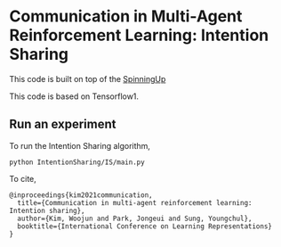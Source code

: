 # Communication in Multi-Agent Reinforcement Learning: Intention Sharing


This code is built on top of the [SpinningUp](https://github.com/openai/spinningup)

This code is based on Tensorflow1.

## Run an experiment 

To run the Intention Sharing algorithm, 
```
python IntentionSharing/IS/main.py
```


To cite,
```
@inproceedings{kim2021communication,
  title={Communication in multi-agent reinforcement learning: Intention sharing},
  author={Kim, Woojun and Park, Jongeui and Sung, Youngchul},
  booktitle={International Conference on Learning Representations}
}
```
